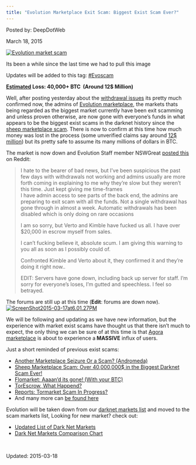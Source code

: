 ```yaml
---
title: "Evolution Marketplace Exit Scam: Biggest Exist Scam Ever?"
---
```


Posted by: DeepDotWeb 

<span>March 18, 2015</span>





<div id="attachment_9499" style="width: 490px" class="wp-caption aligncenter"><a href="/imgs/2015/03/gone11.jpg"><img class="wp-image-9499 size-full" src="/imgs/2015/03/gone11.jpg" alt="Evolution market scam" width="480" height="360" srcset="/imgs/2015/03/gone11.jpg 480w, /imgs/2015/03/gone11-300x225.jpg 300w" sizes="(max-width: 480px) 100vw, 480px" /></a><p class="wp-caption-text">Its been a while since the last time we had to pull this image</p></div>
<p>Updates will be added to this tag: <a href="/tag/evoscam/">#Evoscam</a></p>
<p><strong><span style="text-decoration: underline;">Estimated</span> Loss: 40,000+ BTC  (Around 12$ Million)<br />
</strong></p>
<p>Well, after posting yesterday about the <a href="/marketplace-directory/listing/evolution-marketplace">withdrawal issues</a> its pretty much confirmed now, the admins of <a href="/marketplace-directory/listing/evolution-marketplace">Evolution marketplace</a>, the markets thats being regarded as the biggest market currently have been exit scamming and unless proven otherwise, are now gone with everyone&#8217;s funds in what appears to be the biggest exist scams in the darknet history since the <a title="Sheep Marketplace Scam: Over 40,000,000$ in the Biggest Darknet Scam Ever!" href="/2013/11/30/sheep-marketplace-scammed-over-40000000-in-the-biggets-darknet-scam-ever/">sheep marketplace scam</a>. There is now to confirm at this time how much money was lost in the process (some unverified claims say around <a href="/2015/03/18/evolution-market-scam-12-million-in-btc-lost/">12$ million</a>) but its pretty safe to assume its many millions of dollars in BTC.</p>
<p>The market is now down and Evolution Staff member NSWGreat <a href="http://www.reddit.com/r/DarkNetMarkets/comments/2zeuxo/complaintwarning_evolution_admins_exit_scamming/">posted this</a> on Reddit:</p>
<blockquote><p>I hate to the bearer of bad news, but I&#8217;ve been suspicious the past few days with withdrawals not working and admins usually are more forth coming in explaining to me why they&#8217;re slow but they weren&#8217;t this time. Just kept giving me time-frames<br />
    I have admin access to see parts of the back end, the admins are preparing to exit scam with all the funds. Not a single withdrawal has gone through in almost a week. Automatic withdrawals has been disabled which is only doing on rare occasions</p>
<p>I am so sorry, but Verto and Kimble have fucked us all. I have over $20,000 in escrow myself from sales.</p>
<p>I can&#8217;t fucking believe it, absolute scum. I am giving this warning to you all as soon as I possibly could of.</p>
<p>Confronted Kimble and Verto about it, they confirmed it and they&#8217;re doing it right now..</p>
<p>EDIT: Servers have gone down, including back up server for staff. I&#8217;m sorry for everyone&#8217;s loses, I&#8217;m gutted and speechless. I feel so betrayed.</p></blockquote>
<p>The forums are still up at this time (<strong>Edit</strong>: forums are down now). <a href="/imgs/2015/03/ScreenShot2015-03-17at6.01.27PM.png"><img class="aligncenter size-full wp-image-9503" src="/imgs/2015/03/ScreenShot2015-03-17at6.01.27PM.png" alt="ScreenShot2015-03-17at6.01.27PM" width="997" height="673" srcset="/imgs/2015/03/ScreenShot2015-03-17at6.01.27PM.png 997w, /imgs/2015/03/ScreenShot2015-03-17at6.01.27PM-300x203.png 300w, /imgs/2015/03/ScreenShot2015-03-17at6.01.27PM-290x195.png 290w" sizes="(max-width: 997px) 100vw, 997px" /></a></p>
<p>We will be following and updating as we have new information, but the experience with market exist scams have thought us that there isn&#8217;t much to expect, the only thing we can be sure of at this time is that <a href="/marketplace-directory/listing/agora-market">Agora marketplace</a> is about to experience a<strong> MASSIVE</strong> influx of users.</p>
<p>Just a short reminded of previous exist scams:</p>
<ul>
<li class="post-box-title"><a title="Permalink to Another Marketplace Seizure Or a Scam? (Andromeda)" href="/2014/11/18/another-marketplace-seizure-scam-andromeda/" rel="bookmark">Another Marketplace Seizure Or a Scam? (Andromeda)</a></li>
<li class="post-box-title"><a title="Permalink to Sheep Marketplace Scam: Over 40,000,000$ in the Biggest Darknet Scam Ever!" href="/2013/11/30/sheep-marketplace-scammed-over-40000000-in-the-biggets-darknet-scam-ever/" rel="bookmark">Sheep Marketplace Scam: Over 40,000,000$ in the Biggest Darknet Scam Ever!</a></li>
<li class="post-box-title"><a title="Permalink to Flomarket: Aaaan’d its gone! (With your BTC)" href="/2014/01/06/flomarket-aaaand-its-gone-with-your-btc/" rel="bookmark">Flomarket: Aaaan’d its gone! (With your BTC)</a></li>
<li class="post-box-title"><a title="Permalink to TorEscrow, What Happend?" href="/2014/04/22/torescrow-marketplace-happend/" rel="bookmark">TorEscrow, What Happend?</a></li>
<li class="post-box-title"><a title="Permalink to Reports: Tormarket Scam In Progress?" href="/2013/12/23/reports-tormarket-scam-in-progress/" rel="bookmark">Reports: Tormarket Scam In Progress?</a></li>
<li>And many more can <a href="/marketplace-directory/categories/dead-scam">be found here</a></li>
</ul>
<p>Evolution will be taken down from our <a href="/2013/10/28/updated-llist-of-hidden-marketplaces-tor-i2p/">darknet markets list</a> and moved to the scam markets list, Looking for new market? check out:</p>
<ul>
<li><a href="/2013/10/28/updated-llist-of-hidden-marketplaces-tor-i2p/">Updated List of Dark Net Markets</a></li>
<li><a href="/dark-net-market-comparison-chart/">Dark Net Markets Comparison Chart</a></li>
</ul>
<p>&nbsp;</p>

Updated: 2015-03-18